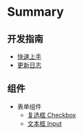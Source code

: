 # Summary

## 开发指南

* [快速上手](README.md)
* [更新日志](https://github.com/ZhonganTechENG/zarm/blob/master/CHANGELOG.md)

## 组件

* 表单组件
  * [复选框 Checkbox](components/Checkbox.md)
  * [文本框 Input](components/Input.md)

